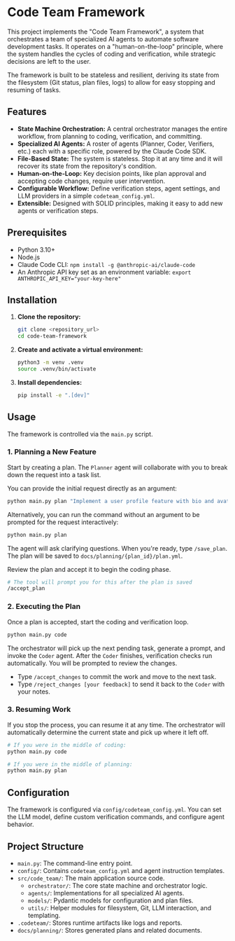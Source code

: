 # Code Team Framework

This project implements the "Code Team Framework", a system that orchestrates a team of specialized AI agents to automate software development tasks. It operates on a "human-on-the-loop" principle, where the system handles the cycles of coding and verification, while strategic decisions are left to the user.

The framework is built to be stateless and resilient, deriving its state from the filesystem (Git status, plan files, logs) to allow for easy stopping and resuming of tasks.

## Features

- **State Machine Orchestration:** A central orchestrator manages the entire workflow, from planning to coding, verification, and committing.
- **Specialized AI Agents:** A roster of agents (Planner, Coder, Verifiers, etc.) each with a specific role, powered by the Claude Code SDK.
- **File-Based State:** The system is stateless. Stop it at any time and it will recover its state from the repository's condition.
- **Human-on-the-Loop:** Key decision points, like plan approval and accepting code changes, require user intervention.
- **Configurable Workflow:** Define verification steps, agent settings, and LLM providers in a simple `codeteam_config.yml`.
- **Extensible:** Designed with SOLID principles, making it easy to add new agents or verification steps.

## Prerequisites

- Python 3.10+
- Node.js
- Claude Code CLI: `npm install -g @anthropic-ai/claude-code`
- An Anthropic API key set as an environment variable: `export ANTHROPIC_API_KEY="your-key-here"`

## Installation

1.  **Clone the repository:**
    ```bash
    git clone <repository_url>
    cd code-team-framework
    ```

2.  **Create and activate a virtual environment:**
    ```bash
    python3 -m venv .venv
    source .venv/bin/activate
    ```

3.  **Install dependencies:**
    ```bash
    pip install -e ".[dev]"
    ```

## Usage

The framework is controlled via the `main.py` script.

### 1. Planning a New Feature

Start by creating a plan. The `Planner` agent will collaborate with you to break down the request into a task list.

You can provide the initial request directly as an argument:
```bash
python main.py plan "Implement a user profile feature with bio and avatar."
```

Alternatively, you can run the command without an argument to be prompted for the request interactively:
```bash
python main.py plan
```
The agent will ask clarifying questions. When you're ready, type `/save_plan`. The plan will be saved to `docs/planning/{plan_id}/plan.yml`.

Review the plan and accept it to begin the coding phase.

```bash
# The tool will prompt you for this after the plan is saved
/accept_plan
```

### 2. Executing the Plan

Once a plan is accepted, start the coding and verification loop.

```bash
python main.py code
```

The orchestrator will pick up the next pending task, generate a prompt, and invoke the `Coder` agent. After the `Coder` finishes, verification checks run automatically. You will be prompted to review the changes.

-   Type `/accept_changes` to commit the work and move to the next task.
-   Type `/reject_changes [your feedback]` to send it back to the `Coder` with your notes.

### 3. Resuming Work

If you stop the process, you can resume it at any time. The orchestrator will automatically determine the current state and pick up where it left off.

```bash
# If you were in the middle of coding:
python main.py code

# If you were in the middle of planning:
python main.py plan
```

## Configuration

The framework is configured via `config/codeteam_config.yml`. You can set the LLM model, define custom verification commands, and configure agent behavior.

## Project Structure

-   `main.py`: The command-line entry point.
-   `config/`: Contains `codeteam_config.yml` and agent instruction templates.
-   `src/code_team/`: The main application source code.
    -   `orchestrator/`: The core state machine and orchestrator logic.
    -   `agents/`: Implementations for all specialized AI agents.
    -   `models/`: Pydantic models for configuration and plan files.
    -   `utils/`: Helper modules for filesystem, Git, LLM interaction, and templating.
-   `.codeteam/`: Stores runtime artifacts like logs and reports.
-   `docs/planning/`: Stores generated plans and related documents.
